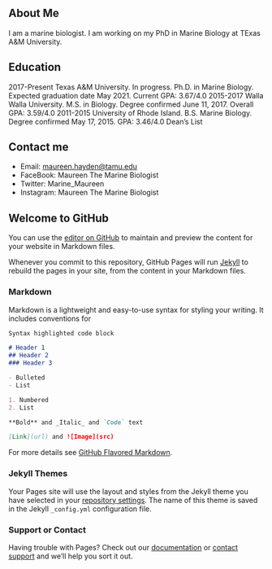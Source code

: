 ## About Me

I am a marine biologist. I am working on my PhD in Marine Biology at TExas A&M University. 

## Education 

2017-Present  Texas A&M University. In progress. Ph.D. in Marine Biology. Expected graduation 				date May 2021. Current GPA: 3.67/4.0
2015-2017   Walla Walla University. M.S. in Biology. Degree confirmed June 11, 2017. Overall 				GPA: 3.59/4.0
2011-2015 	University of Rhode Island. B.S. Marine Biology. Degree confirmed May 17, 2015. 				GPA: 3.46/4.0 Dean’s List

## Contact me

- Email: maureen.hayden@tamu.edu
- FaceBook: Maureen The Marine Biologist
- Twitter: Marine_Maureen
- Instagram: Maureen The Marine Biologist


## Welcome to GitHub

You can use the [editor on GitHub](https://github.com/haydenmaureen11/maureenhayden/edit/gh-pages/index.md) to maintain and preview the content for your website in Markdown files.

Whenever you commit to this repository, GitHub Pages will run [Jekyll](https://jekyllrb.com/) to rebuild the pages in your site, from the content in your Markdown files.

### Markdown

Markdown is a lightweight and easy-to-use syntax for styling your writing. It includes conventions for

```markdown
Syntax highlighted code block

# Header 1
## Header 2
### Header 3

- Bulleted
- List

1. Numbered
2. List

**Bold** and _Italic_ and `Code` text

[Link](url) and ![Image](src)
```

For more details see [GitHub Flavored Markdown](https://guides.github.com/features/mastering-markdown/).

### Jekyll Themes

Your Pages site will use the layout and styles from the Jekyll theme you have selected in your [repository settings](https://github.com/haydenmaureen11/maureenhayden/settings/pages). The name of this theme is saved in the Jekyll `_config.yml` configuration file.

### Support or Contact

Having trouble with Pages? Check out our [documentation](https://docs.github.com/categories/github-pages-basics/) or [contact support](https://support.github.com/contact) and we’ll help you sort it out.
